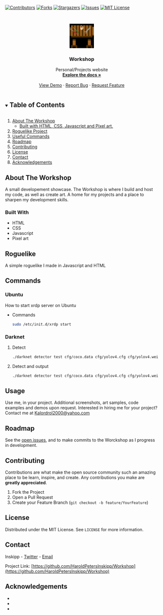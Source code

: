 [![Contributors][contributors-shield]]()
[![Forks][forks-shield]]()
[![Stargazers][stars-shield]]()
[![Issues][issues-shield]]()
[![MIT License][license-shield]][license-url]



<!-- PROJECT LOGO -->
<br />
<p align="center">
  <a href="https://github.com/HaroldPetersInskipp/Workshop">
    <img src="Images/favicon.png" alt="Logo" width="80" height="80">
  </a>

  <h3 align="center">Workshop</h3>

  <p align="center">
    Personal/Projects website
    <br />
    <a href="https://github.com/HaroldPetersInskipp/Workshop"><strong>Explore the docs »</strong></a>
    <br />
    <br />
    <a href="https://github.com/HaroldPetersInskipp/Workshop/tree/main/JS/Roguelike">View Demo</a>
    ·
    <a href="https://github.com/HaroldPetersInskipp/Workshop/issues">Report Bug</a>
    ·
    <a href="https://github.com/HaroldPetersInskipp/Workshop/issues">Request Feature</a>
  </p>
</p>



<!-- TABLE OF CONTENTS -->
<details open="open">
  <summary><h2 style="display: inline-block">Table of Contents</h2></summary>
  <ol>
    <li>
      <a href="#about-the-workshop">About The Workshop</a>
      <ul>
        <li><a href="#built-with">Built with HTML, CSS, Javascript and Pixel art.</a></li>
      </ul>
    </li>
    <li><a href="#Roguelike">Roguelike Project</a>
    <li><a href="#Commands">Useful Commands</a></li>
    <li><a href="#roadmap">Roadmap</a></li>
    <li><a href="#contributing">Contributing</a></li>
    <li><a href="#license">License</a></li>
    <li><a href="#contact">Contact</a></li>
    <li><a href="#acknowledgements">Acknowledgements</a></li>
  </ol>
</details>



<!-- ABOUT THE PROJECT -->
## About The Workshop

A small developement showcase.
The Workshop is where I build and host my code, as well as create art.
A home for my projects and a place to sharpen my development skills.

### Built With

* HTML
* CSS
* Javascript
* Pixel art



## Roguelike

A simple roguelike I made in Javascript and HTML

## Commands
<ul></ul>

### Ubuntu

How to start xrdp server on Ubuntu
* Commands
  ```sh
  sudo /etc/init.d/xrdp start
  ```

### Darknet

1. Detect
   ```sh
   ./darknet detector test cfg/coco.data cfg/yolov4.cfg cfg/yolov4.weights
   ```
2. Detect and output
   ```sh
   ./darknet detector test cfg/coco.data cfg/yolov4.cfg cfg/yolov4.weights -ext_output data/image0.jpg
   ```



<!-- USAGE EXAMPLES -->
## Usage

Use me, in your project. Additional screenshots, art samples, code examples and demos upon request.
Interested in hiring me <!--Highly skilled--> for your project? Contact me at Kalordrol2000@yahoo.com

<!-- ROADMAP -->
## Roadmap

See the [open issues](https://github.com/HaroldPetersInskipp/Workshop/issues), and to make commits to the Worckshop as I progress in development.



<!-- CONTRIBUTING -->
## Contributing

Contributions are what make the open source community such an amazing place to be learn, inspire, and create. Any contributions you make are **greatly appreciated**.

1. Fork the Project
2. Open a Pull Request
3. Create your Feature Branch (`git checkout -b feature/YourFeature`)


<!-- LICENSE -->
## License

Distributed under the MIT License. See `LICENSE` for more information.



<!-- CONTACT -->
## Contact

Inskipp - [Twitter](https://twitter.com/St1ngyJ4ck) - [Email](kalordrol2000@yahoo.com)

Project Link: [https://github.com/HaroldPetersInskipp/Workshop](https://github.com/HaroldPetersInskipp/Workshop)



<!-- ACKNOWLEDGEMENTS -->
## Acknowledgements

* []()
* []()
* []()





<!-- MARKDOWN LINKS & IMAGES -->
<!-- https://www.markdownguide.org/basic-syntax/#reference-style-links -->
[contributors-shield]: https://img.shields.io/github/contributors/HaroldPetersInskipp/Workshop.svg?style=for-the-badge
[contributors-url]: https://github.com/HaroldPetersInskipp/Workshop/graphs/contributors
[forks-shield]: https://img.shields.io/github/forks/HaroldPetersInskipp/Workshop.svg?style=for-the-badge
[forks-url]: https://github.com/HaroldPetersInskipp/Workshop/network/members
[stars-shield]: https://img.shields.io/github/stars/HaroldPetersInskipp/Workshop.svg?style=for-the-badge
[stars-url]: https://github.com/HaroldPetersInskipp/Workshop/stargazers
[issues-shield]: https://img.shields.io/github/issues/HaroldPetersInskipp/Workshop.svg?style=for-the-badge
[issues-url]: https://github.com/HaroldPetersInskipp/Workshop/issues
[license-shield]: https://img.shields.io/github/license/HaroldPetersInskipp/Workshop.svg?style=for-the-badge
[license-url]: https://github.com/HaroldPetersInskipp/Workshop/blob/master/LICENSE.txt
